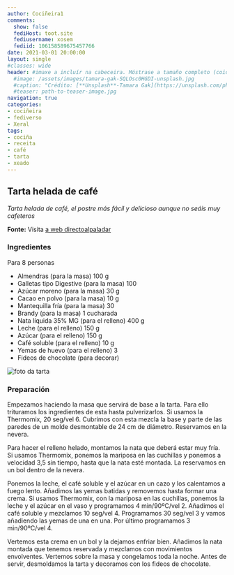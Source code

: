 ```yaml
---
author: Cociñeira1
comments:
  show: false
  fediHost: toot.site
  fediusername: xosem
  fediid: 106158589675457766
date: 2021-03-01 20:00:00
layout: single
#classes: wide
header: #imaxe a incluír na cabeceira. Móstrase a tamaño completo (coidado coa altura). DESACTIVADA POR DEFECTO.
  #image: /assets/images/tamara-gak-SQLOsc0HGDI-unsplash.jpg
  #caption: "Crédito: [**Unsplash**-Tamara Gak](https://unsplash.com/photos/SQLOsc0HGDI)"
  #teaser: path-to-teaser-image.jpg 
navigation: true
categories:
- cociñeira
- fediverso
- Xeral
tags:
- cociña
- receita
- café
- tarta
- xeado
---
```


## Tarta helada de café

_Tarta helada de café, el postre más fácil y delicioso aunque no seáis muy cafeteros_ 

**Fonte:** Visita [a web directoalpaladar](https://www.directoalpaladar.com/postres/tarta-helada-cafe-postre-facil-delicioso-no-seais-muy-cafeteros)

### Ingredientes

Para 8 personas

- Almendras (para la masa) 100 g
- Galletas tipo Digestive (para la masa) 100
- Azúcar moreno (para la masa) 30 g
- Cacao en polvo (para la masa) 10 g
- Mantequilla fría (para la masa) 30
- Brandy (para la masa) 1 cucharada
- Nata líquida 35% MG (para el relleno) 400 g
- Leche (para el relleno) 150 g
- Azúcar (para el relleno) 150 g
- Café soluble (para el relleno) 10 g
- Yemas de huevo (para el relleno) 3
- Fideos de chocolate (para decorar)

![foto da tarta](https://i.blogs.es/80620e/paso-a-paso/1366_2000.jpg)


### Preparación

Empezamos haciendo la masa que servirá de base a la tarta. Para ello trituramos los ingredientes de esta hasta pulverizarlos. Si usamos la Thermomix, 20 seg/vel 6. Cubrimos con esta mezcla la base y parte de las paredes de un molde desmontable de 24 cm de diámetro. Reservamos en la nevera.

Para hacer el relleno helado, montamos la nata que deberá estar muy fría. Si usamos Thermomix, ponemos la mariposa en las cuchillas y ponemos a velocidad 3,5 sin tiempo, hasta que la nata esté montada. La reservamos en un bol dentro de la nevera.

Ponemos la leche, el café soluble y el azúcar en un cazo y los calentamos a fuego lento. Añadimos las yemas batidas y removemos hasta formar una crema. Si usamos Thermomix, con la mariposa en las cuchillas, ponemos la leche y el azúcar en el vaso y programamos 4 min/90ºC/vel 2. Añadimos el café soluble y mezclamos 10 seg/vel 4. Programamos 30 seg/vel 3 y vamos añadiendo las yemas de una en una. Por último programamos 3 min/90ºC/vel 4.

Vertemos esta crema en un bol y la dejamos enfriar bien. Añadimos la nata montada que tenemos reservada y mezclamos con movimientos envolventes. Vertemos sobre la masa y congelamos toda la noche. Antes de servir, desmoldamos la tarta y decoramos con los fideos de chocolate.


